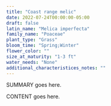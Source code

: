 ```yaml
---
title: "Coast range melic"
date: 2022-07-24T00:00:00-05:00
draft: false
latin_name: "Melica imperfecta"
family_name: "Poaceae"
plant_type: "Grass"
bloom_time: "Spring;Winter"
flower_color: ""
size_at_maturity: "1-3 ft"
water_needs: "None"
additional_characteristices_notes: ""
---
```


SUMMARY goes here.

<!--more-->

CONTENT goes here.